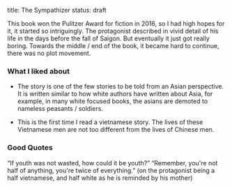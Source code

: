 title: The Sympathizer
status: draft

This book won the Pulitzer Award for fiction in 2016, so I had high hopes for it, it started so intriguingly. The protagonist described in vivid detail of his life in the days before the fall of Saigon. But eventually it just got really boring. Towards the middle / end of the book, it became hard to continue, there was no plot movement.


### What I liked about
- The story is one of the few stories to be told from an Asian perspective. It is written similar to how white authors have written about Asia, for example, in many white focused books, the asians are demoted to nameless peasants / soldiers.

- This is the first time I read a vietnamese story. The lives of these Vietnamese men are not too different from the lives of Chinese men.

### Good Quotes
“If youth was not wasted, how could it be youth?”
“Remember, you're not half of anything, you're twice of everything.” (on the protagonist being a half vietnamese, and half white as he is reminded by his mother)